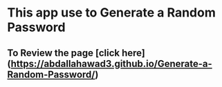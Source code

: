 # This app use to Generate a Random Password
## To Review the page [click here] (https://abdallahawad3.github.io/Generate-a-Random-Password/)
